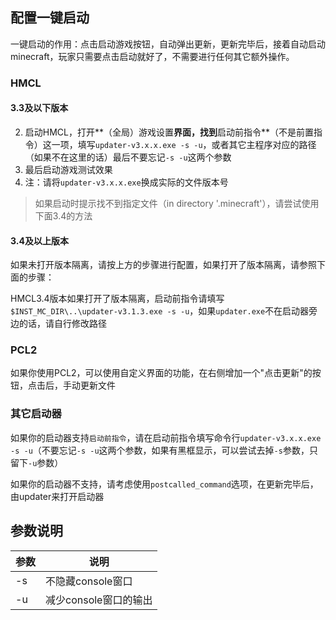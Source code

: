 ## 配置一键启动

一键启动的作用：点击启动游戏按钮，自动弹出更新，更新完毕后，接着自动启动minecraft，玩家只需要点击启动就好了，不需要进行任何其它额外操作。

### HMCL

#### 3.3及以下版本

2. 启动HMCL，打开**（全局）游戏设置**界面，找到**启动前指令**（不是前置指令）这一项，填写`updater-v3.x.x.exe -s -u`，或者其它主程序对应的路径（如果不在这里的话）最后不要忘记`-s -u`这两个参数
3. 最后启动游戏测试效果
4. 注：请将`updater-v3.x.x.exe`换成实际的文件版本号

> 如果启动时提示找不到指定文件（in directory '.minecraft'），请尝试使用下面3.4的方法

#### 3.4及以上版本

如果未打开版本隔离，请按上方的步骤进行配置，如果打开了版本隔离，请参照下面的步骤：

HMCL3.4版本如果打开了版本隔离，启动前指令请填写`$INST_MC_DIR\..\updater-v3.1.3.exe -s -u`，如果`updater.exe`不在启动器旁边的话，请自行修改路径

### PCL2

如果你使用PCL2，可以使用自定义界面的功能，在右侧增加一个"点击更新"的按钮，点击后，手动更新文件

### 其它启动器

如果你的启动器支持`启动前指令`，请在启动前指令填写命令行`updater-v3.x.x.exe -s -u`（不要忘记`-s -u`这两个参数，如果有黑框显示，可以尝试去掉`-s`参数，只留下`-u`参数）

如果你的启动器不支持，请考虑使用`postcalled_command`选项，在更新完毕后，由updater来打开启动器

## 参数说明

| 参数 | 说明                  |
| ---- | --------------------- |
| -s   | 不隐藏console窗口     |
| -u   | 减少console窗口的输出 |

